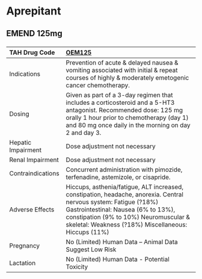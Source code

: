 # Aprepitant

## EMEND 125mg

##### 

| TAH Drug Code      | [OEM125](https://www.tahsda.org.tw/drugs/hissearch.php?drug_code=OEM125)                                                                                                                                                                                 |
|:-------------------|:---------------------------------------------------------------------------------------------------------------------------------------------------------------------------------------------------------------------------------------------------------|
| Indications        | Prevention of acute & delayed nausea & vomiting associated with initial & repeat courses of highly & moderately emetogenic cancer chemotherapy.                                                                                                          |
| Dosing             | Given as part of a 3-day regimen that includes a corticosteroid and a 5-HT3 antagonist. Recommended dose: 125 mg orally 1 hour prior to chemotherapy (day 1) and 80 mg once daily in the morning on day 2 and day 3.                                     |
| Hepatic Impairment | Dose adjustment not necessary                                                                                                                                                                                                                            |
| Renal Impairment   | Dose adjustment not necessary                                                                                                                                                                                                                            |
| Contraindications  | Concurrent administration with pimozide, terfenadine, astemizole, or cisapride.                                                                                                                                                                          |
| Adverse Effects    | Hiccups, asthenia/fatigue, ALT increased, constipation, headache, anorexia. Central nervous system: Fatigue (?18%) Gastrointestinal: Nausea (6% to 13%), constipation (9% to 10%) Neuromuscular & skeletal: Weakness (?18%) Miscellaneous: Hiccups (11%) |
| Pregnancy          | No (Limited) Human Data – Animal Data Suggest Low Risk                                                                                                                                                                                                   |
| Lactation          | No (Limited) Human Data - Potential Toxicity                                                                                                                                                                                                             |

